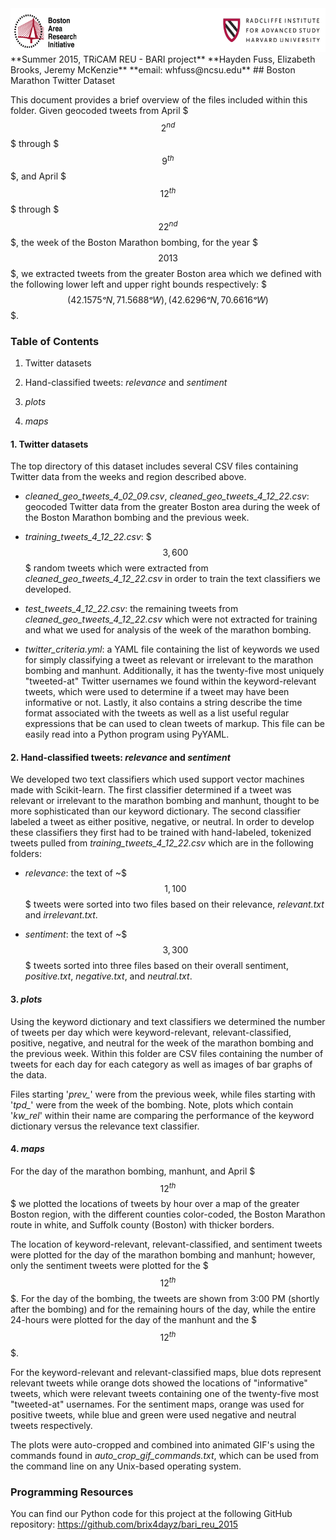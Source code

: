 <img src="bari.png" height=70>
**Summer 2015, TRiCAM REU - BARI project**  
**Hayden Fuss, Elizabeth Brooks, Jeremy McKenzie**  
**email: whfuss@ncsu.edu**  
## Boston Marathon Twitter Dataset
  
This document provides a brief overview of the files included within this folder. Given geocoded tweets from April $$$2^{nd}$$$ through $$$9^{th}$$$, and April $$$12^{th}$$$ through $$$22^{nd}$$$, the week of the Boston Marathon bombing, for the year $$$2013$$$, we extracted tweets from the greater Boston area which we defined with the following lower left and upper right bounds respectively: $$$(42.1575 ᵒ N, 71.5688 ᵒ W), (42.6296 ᵒ N, 70.6616  ᵒ W)$$$.  

### Table of Contents

1. Twitter datasets
	
4. Hand-classified tweets: _relevance_ and _sentiment_
	
3. _plots_

2. _maps_
	
#### 1. Twitter datasets
The top directory of this dataset includes several CSV files containing Twitter data from the weeks and region described above.

+ _cleaned_geo_tweets_4_02_09.csv_, _cleaned_geo_tweets_4_12_22.csv_: geocoded Twitter data from the greater Boston area during the week of the Boston Marathon bombing and the previous week.

+ _training_tweets_4_12_22.csv_: $$$3,600$$$ random tweets which were extracted from _cleaned_geo_tweets_4_12_22.csv_ in order to train the text classifiers we developed.

+ _test_tweets_4_12_22.csv_: the remaining tweets from _cleaned_geo_tweets_4_12_22.csv_ which were not extracted for training and what we used for analysis of the week of the marathon bombing.

+ _twitter_criteria.yml_: a YAML file containing the list of keywords we used for simply classifying a tweet as relevant or irrelevant to the marathon bombing and manhunt. Additionally, it has the twenty-five most uniquely "tweeted-at" Twitter usernames we found within the keyword-relevant tweets, which were used to determine if a tweet may have been informative or not. Lastly, it also contains a string describe the time format associated with the tweets as well as a list useful regular expressions that be can used to clean tweets of markup. This file can be easily read into a Python program using PyYAML.

#### 2. Hand-classified tweets: _relevance_ and _sentiment_
We developed two text classifiers which used support vector machines made with Scikit-learn. The first classifier determined if a tweet was relevant or irrelevant to the marathon bombing and manhunt, thought to be more sophisticated than our keyword dictionary. The second classifier labeled a tweet as either positive, negative, or neutral. In order to develop these classifiers they first had to be trained with hand-labeled, tokenized tweets pulled from _training_tweets_4_12_22.csv_ which are in the following folders:

+ _relevance_: the text of ~$$$1,100$$$ tweets were sorted into two files based on their relevance, _relevant.txt_ and _irrelevant.txt_.

+ _sentiment_: the text of ~$$$3,300$$$ tweets sorted into three files based on their overall sentiment, _positive.txt_, _negative.txt_, and _neutral.txt_.

#### 3. _plots_
Using the keyword dictionary and text classifiers we determined the number of tweets per day which were keyword-relevant, relevant-classified, positive, negative, and neutral for the week of the marathon bombing and the previous week. Within this folder are CSV files containing the number of tweets for each day for each category as well as images of bar graphs of the data.  

Files starting '_prev\__' were from the previous week, while files starting with '_tpd\__' were from the week of the bombing. Note, plots which contain '_kw_rel_' within their name are comparing the performance of the keyword dictionary versus the relevance text classifier. 

#### 4. _maps_
For the day of the marathon bombing, manhunt, and April $$$12^{th}$$$ we plotted the locations of tweets by hour over a map of the greater Boston region, with the different counties color-coded, the Boston Marathon route in white, and Suffolk county (Boston) with thicker borders.  

The location of keyword-relevant, relevant-classified, and sentiment tweets were plotted for the day of the marathon bombing and manhunt; however, only the sentiment tweets were plotted for the $$$12^{th}$$$. For the day of the bombing, the tweets are shown from 3:00 PM (shortly after the bombing) and for the remaining hours of the day, while the entire 24-hours were plotted for the day of the manhunt and the $$$12^{th}$$$.

For the keyword-relevant and relevant-classified maps, blue dots represent relevant tweets while orange dots showed the locations of "informative" tweets, which were relevant tweets containing one of the twenty-five most "tweeted-at" usernames. For the sentiment maps, orange was used for positive tweets, while blue and green were used negative and neutral tweets respectively.

The plots were auto-cropped and combined into animated GIF's using the commands found in _auto_crop_gif_commands.txt_, which can be used from the command line on any Unix-based operating system.

### Programming Resources
You can find our Python code for this project at the following GitHub repository: <https://github.com/brix4dayz/bari_reu_2015>
